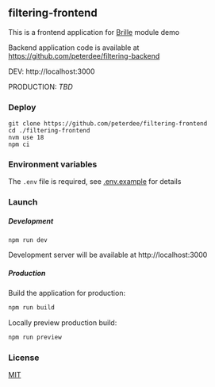 ## filtering-frontend

This is a frontend application for [Brille](https://github.com/julyskies/brille) module demo

Backend application code is available at https://github.com/peterdee/filtering-backend

DEV: http://localhost:3000

PRODUCTION: *TBD*

### Deploy

```shell script
git clone https://github.com/peterdee/filtering-frontend
cd ./filtering-frontend
nvm use 18
npm ci
```

### Environment variables

The `.env` file is required, see [.env.example](.env.example) for details

### Launch

##### Development

```shell script
npm run dev
```

Development server will be available at http://localhost:3000

##### Production

Build the application for production:

```bash
npm run build
```

Locally preview production build:

```bash
npm run preview
```

### License

[MIT](./LICENSE.md)
